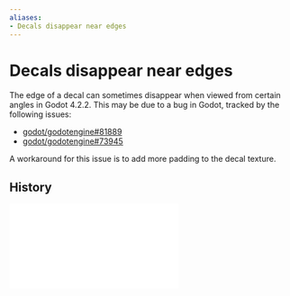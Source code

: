 ```yaml
---
aliases:
- Decals disappear near edges
---
```


# Decals disappear near edges

The edge of a decal can sometimes disappear when viewed from certain angles in Godot 4.2.2. This may be due to a bug in Godot, tracked by the following issues:

- [godot/godotengine#81889](https://github.com/godotengine/godot/issues/81889)
- [godot/godotengine#73945](https://github.com/godotengine/godot/issues/73945)

A workaround for this issue is to add more padding to the decal texture.

## History

![20240618_194223](../entries/20240618_194223.md)